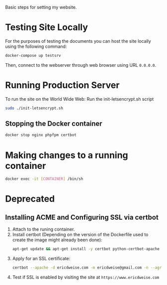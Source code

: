 Basic steps for setting my website.

# Testing Site Locally
For the purposes of testing the documents you can host the site locally using the following command:
```bash
docker-compose up testsrv
```
Then, connect to the webserver through web browser using URL `0.0.0.0`.


# Running Production Server
To run the site on the World Wide Web:
Run the init-letsencrypt.sh script
```bash
sudo ./init-letsencrypt.sh
```

## Stopping the Docker container
```bash
docker stop nginx phpfpm certbot
```


# Making changes to a running container
```bash
docker exec -it [CONTAINER] /bin/sh
```

# Deprecated
## Installing ACME and Configuring SSL via certbot
1. Attach to the runing container.
2. Install certbot (Depending on the version of the Dockerfile used to create the image might already been done):
    ```bash
    apt-get update && apt-get install -y certbot python-certbot-apache
    ```
3. Apply for an SSL certificate:
    ```bash
    certbot --apache -d ericdweise.com -m ericdweise@gmail.com -n --agree-tos
    ```
4. Test if SSL is enabled by visiting the site at `https://www.ericdweise.com`
